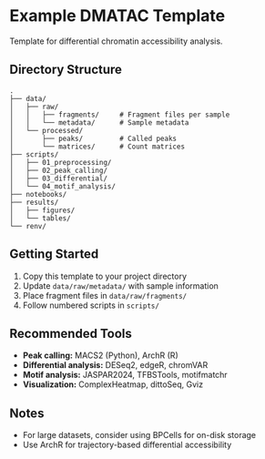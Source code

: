# Example DMATAC Template

Template for differential chromatin accessibility analysis.

## Directory Structure

```
.
├── data/
│   ├── raw/
│   │   ├── fragments/     # Fragment files per sample
│   │   └── metadata/      # Sample metadata
│   └── processed/
│       ├── peaks/         # Called peaks
│       └── matrices/      # Count matrices
├── scripts/
│   ├── 01_preprocessing/
│   ├── 02_peak_calling/
│   ├── 03_differential/
│   └── 04_motif_analysis/
├── notebooks/
├── results/
│   ├── figures/
│   └── tables/
└── renv/
```

## Getting Started

1. Copy this template to your project directory
2. Update `data/raw/metadata/` with sample information
3. Place fragment files in `data/raw/fragments/`
4. Follow numbered scripts in `scripts/`

## Recommended Tools

- **Peak calling:** MACS2 (Python), ArchR (R)
- **Differential analysis:** DESeq2, edgeR, chromVAR
- **Motif analysis:** JASPAR2024, TFBSTools, motifmatchr
- **Visualization:** ComplexHeatmap, dittoSeq, Gviz

## Notes

- For large datasets, consider using BPCells for on-disk storage
- Use ArchR for trajectory-based differential accessibility
